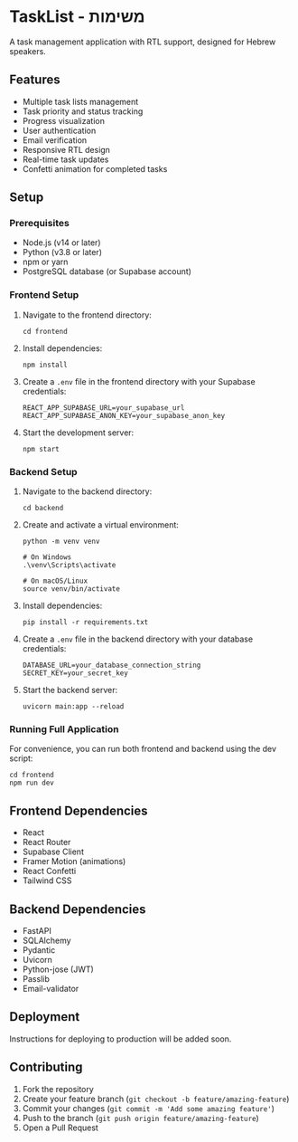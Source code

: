 # TaskList - משימות

A task management application with RTL support, designed for Hebrew speakers.

## Features

- Multiple task lists management
- Task priority and status tracking
- Progress visualization
- User authentication
- Email verification
- Responsive RTL design
- Real-time task updates
- Confetti animation for completed tasks

## Setup

### Prerequisites

- Node.js (v14 or later)
- Python (v3.8 or later)
- npm or yarn
- PostgreSQL database (or Supabase account)

### Frontend Setup

1. Navigate to the frontend directory:
   ```
   cd frontend
   ```

2. Install dependencies:
   ```
   npm install
   ```

3. Create a `.env` file in the frontend directory with your Supabase credentials:
   ```
   REACT_APP_SUPABASE_URL=your_supabase_url
   REACT_APP_SUPABASE_ANON_KEY=your_supabase_anon_key
   ```

4. Start the development server:
   ```
   npm start
   ```

### Backend Setup

1. Navigate to the backend directory:
   ```
   cd backend
   ```

2. Create and activate a virtual environment:
   ```
   python -m venv venv
   
   # On Windows
   .\venv\Scripts\activate
   
   # On macOS/Linux
   source venv/bin/activate
   ```

3. Install dependencies:
   ```
   pip install -r requirements.txt
   ```

4. Create a `.env` file in the backend directory with your database credentials:
   ```
   DATABASE_URL=your_database_connection_string
   SECRET_KEY=your_secret_key
   ```

5. Start the backend server:
   ```
   uvicorn main:app --reload
   ```

### Running Full Application

For convenience, you can run both frontend and backend using the dev script:

```
cd frontend
npm run dev
```

## Frontend Dependencies

- React
- React Router
- Supabase Client
- Framer Motion (animations)
- React Confetti
- Tailwind CSS

## Backend Dependencies

- FastAPI
- SQLAlchemy
- Pydantic
- Uvicorn
- Python-jose (JWT)
- Passlib
- Email-validator

## Deployment

Instructions for deploying to production will be added soon.

## Contributing

1. Fork the repository
2. Create your feature branch (`git checkout -b feature/amazing-feature`)
3. Commit your changes (`git commit -m 'Add some amazing feature'`)
4. Push to the branch (`git push origin feature/amazing-feature`)
5. Open a Pull Request 